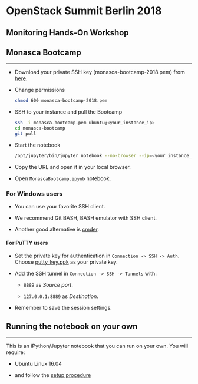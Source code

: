 # OpenStack Summit Berlin 2018

## Monitoring Hands-On Workshop

## Monasca Bootcamp

---

* Download your private SSH key (monasca-bootcamp-2018.pem) from
  [here](https://chaconpiza.com/monasca-berlin2018.pem).

* Change permissions

    ```bash
    chmod 600 monasca-bootcamp-2018.pem
    ```

* SSH to your instance and pull the Bootcamp

    ```bash
    ssh -i monasca-bootcamp.pem ubuntu@<your_instance_ip>
    cd monasca-bootcamp
    git pull
   ```

* Start the notebook

    ```bash
    /opt/jupyter/bin/jupyter notebook --no-browser --ip=<your_instance_ip>  --port=8889 --notebook-dir .
   ```

* Copy the URL and open it in your local browser.

* Open `MonascaBootcamp.ipynb` notebook.

### For Windows users

* You can use your favorite SSH client.

* We recommend Git BASH, BASH emulator with SSH client.

* Another good alternative is [cmder](http://cmder.net/).

#### For PuTTY users

* Set the private key for authentication in `Connection -> SSH -> Auth`.
  Choose [putty_key.ppk](https://chaconpiza.com/putty_key.ppk) as your private key.

* Add the SSH tunnel in `Connection -> SSH -> Tunnels` with:

    * `8889` as *Source port*.

    * `127.0.0.1:8889` as *Destination*.

* Remember to save the session settings.

## Running the notebook on your own

---

This is an iPython/Jupyter notebook that you can run on your own.
You will require:

* Ubuntu Linux 16.04

* and follow the [setup procedure](/setup/README.md)
